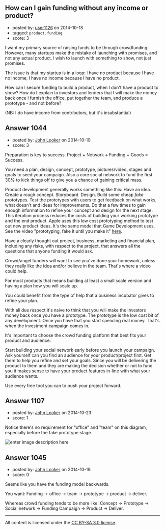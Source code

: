 ## How can I gain funding without any income or product?

- posted by: [user1126](https://stackexchange.com/users/5193566/user1126) on 2014-10-18
- tagged: `product`, `funding`
- score: 3

I want my primary source of raising funds to be through crowdfunding. However, many startups make the mistake of launching with promises, and not any actual product. I wish to launch with something to show, not just promises.

The issue is that my startup is in a loop: I have no product because I have no income; I have no income because I have no product. 

How can I secure funding to build a product, when I don't have a product to show? How do I explain to investors and lenders that I will make the money back once I furnish the office, put together the team, and produce a prototype - and not before?

(NB: I do have income from contributors, but it's insubstantial)


## Answer 1044

- posted by: [John Looker](https://stackexchange.com/users/5196682/john-looker) on 2014-10-19
- score: 3

<p>Preparation is key to success. Project + Network + Funding + Goods = Success.</p>

<p>You need a plan, design, concept, prototype, pictures/video, stages and goals to seed your campaign. Also a core social network to fund the first 30% to kick things off to give you a chance of gaining critical mass.</p>

<p>Product development generally works something like this: Have an idea. Create a rough concept. Storyboard. Design. Build some cheap <em>fake</em> prototypes. Test the prototypes with users to get feedback on what works, what doesn't and ideas for improvements. Do that a few times to gain enough information to refine your concept and design for the next stage. This iteration process reduces the costs of building your working prototype and the end product. Apple uses this low cost prototyping method to test out new product ideas. It's the same model that Game Development uses. See the video "prototyping, fake it until you make it" <a href="https://developer.apple.com/videos/enterprise/#56" rel="nofollow">here</a>.</p>

<p>Have a clearly thought out project, business, marketing and financial plan, including any risks, with respect to the project, that answers all the questions that anyone funding it would ask. </p>

<p>Crowd/angel funders will want to see you've done your homework, unless they really like the idea and/or believe in the team. That's where a video could help.</p>

<p>For most products that means building at least a small scale version and having a plan how you will scale up.</p>

<p>You could benefit from the type of help that a business incubator gives to refine your plan.</p>

<p>With all due respect it's naive to think that you will make the investors money back once you have a prototype. The prototype is the low cost bit of any development. Once you have that you start spending real money. That's when the investment campaign comes in.</p>

<p>It's important to choose the crowd funding platform that best fits your product and audience.</p>

<p>Start building your social network early before you launch your campaign. Ask yourself can you find an audience for your product/project first. Get them to help you refine and set your goals. Since you will be delivering the product to them and they are making the decision whether or not to fund you it makes sense to have your product features in-line with what your audience wants.</p>

<p>Use every free tool you can to push your project forward.</p>



## Answer 1107

- posted by: [John Looker](https://stackexchange.com/users/5196682/john-looker) on 2014-10-23
- score: 1

<p>Notice there's no requirement for "office" and "team" on this diagram, especially before the fake prototype stage.</p>

<p><img src="https://i.stack.imgur.com/pS5LY.png" alt="enter image description here"></p>



## Answer 1045

- posted by: [John Looker](https://stackexchange.com/users/5196682/john-looker) on 2014-10-19
- score: 0

Seems like you have the funding model backwards.

You want: Funding -> office -> team -> prototype -> product -> deliver.

Whereas crowd funding tends to be more like: Concept -> Prototype -> Social network -> Funding Campaign -> Product -> Deliver.




---

All content is licensed under the [CC BY-SA 3.0 license](https://creativecommons.org/licenses/by-sa/3.0/).
